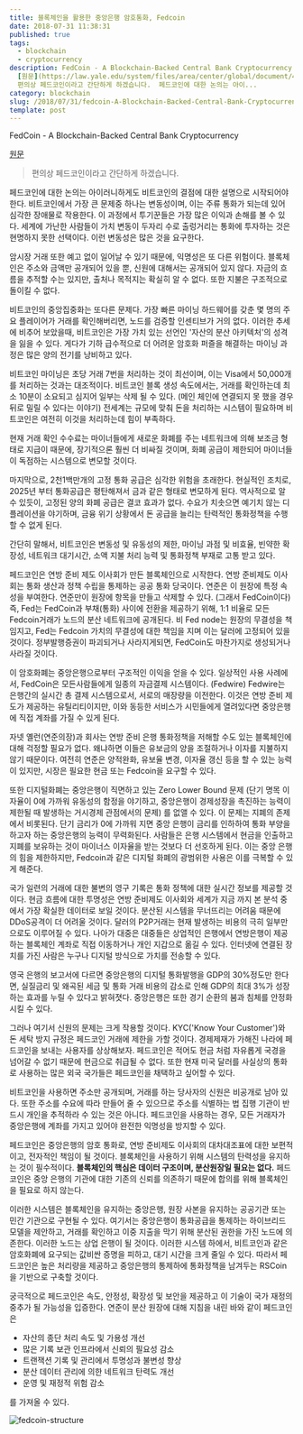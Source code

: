 ```yaml
---
title: 블록체인을 활용한 중앙은행 암호통화, Fedcoin
date: 2018-07-31 11:38:31
published: true
tags:
  - blockchain
  - cryptocurrency
description: FedCoin - A Blockchain-Backed Central Bank Cryptocurrency
  [원문](https://law.yale.edu/system/files/area/center/global/document/411_final_paper_-_fedcoin.pdf)  >
  편의상 페드코인이라고 간단하게 하겠습니다.  페드코인에 대한 논의는 아이...
category: blockchain
slug: /2018/07/31/fedcoin-A-Blockchain-Backed-Central-Bank-Cryptocurrency/
template: post
---
```


FedCoin - A Blockchain-Backed Central Bank Cryptocurrency

[원문](https://law.yale.edu/system/files/area/center/global/document/411_final_paper_-_fedcoin.pdf)

> 편의상 페드코인이라고 간단하게 하겠습니다.

페드코인에 대한 논의는 아이러니하게도 비트코인의 결점에 대한 설명으로 시작되어야 한다. 비트코인에서 가장 큰 문제중 하나는 변동성이며, 이는 주류 통화가 되는데 있어 심각한 장애물로 작용한다. 이 과정에서 투기꾼들은 가장 많은 이익과 손해를 볼 수 있다. 세계에 가난한 사람들이 가치 변동이 두자리 수로 출렁거리는 통화에 투자하는 것은 현명하지 못한 선택이다. 이런 변동성은 많은 것을 요구한다.

암시장 거래 또한 예고 없이 일어날 수 있기 때문에, 익명성은 또 다른 위험이다. 블록체인은 주소와 금액만 공개되어 있을 뿐, 신원에 대해서는 공개되어 있지 않다. 자금의 흐름을 추적할 수는 있지만, 출처나 목적지는 확실히 알 수 없다. 또한 지불은 구조적으로 돌이킬 수 없다.

비트코인의 중앙집중화는 또다른 문제다. 가장 빠른 마이닝 하드웨어를 갖춘 몇 명의 주요 플레이어가 거래를 확인해버리면, 노드를 검증할 인센티브가 거의 없다. 이러한 추세에 비추어 보았을때, 비트코인은 가장 가치 있는 선언인 '자산의 분산 아키텍처'의 성격을 잃을 수 있다. 게다가 기하 급수적으로 더 어려운 암호화 퍼즐을 해결하는 마이닝 과정은 많은 양의 전기를 낭비하고 있다.

비트코인 마이닝은 초당 거래 7번을 처리하는 것이 최선이며, 이는 Visa에서 50,000개를 처리하는 것과는 대조적이다. 비트코인 블록 생성 속도에서는, 거래를 확인하는데 최소 10분이 소요되고 심지어 일부는 삭제 될 수 있다. (메인 체인에 연결되지 못 했을 경우 뒤로 밀릴 수 있다는 이야기) 전세계는 규모에 맞춰 돈을 처리하는 시스템이 필요하며 비트코인은 여전히 이것을 처리하는데 힘이 부족하다.

현재 거래 확인 수수료는 마이너들에게 새로운 화폐를 주는 네트워크에 의해 보조금 형태로 지급이 때문에, 장기적으론 훨씬 더 비싸질 것이며, 화폐 공급이 제한되어 마이너들이 독점하는 시스템으로 변모할 것이다.

마지막으로, 2천1백만개의 고정 통화 공급은 심각한 위험을 초래한다. 현실적인 조치로, 2025년 부터 통화공급은 평탄해져서 금과 같은 형태로 변모하게 된다. 역사적으로 알 수 있듯이, 고정된 양의 화폐 공급은 결코 효과가 없다. 수요가 치솟으면 예기치 않는 디플레이션을 야기하며, 금융 위기 상황에서 돈 공급을 늘리는 탄력적인 통화정책을 수행할 수 없게 된다.

간단히 말해서, 비트코인은 변동성 및 유동성의 제한, 마이닝 과점 및 비효율, 빈약한 확장성, 네트워크 대기시간, 소액 지불 처리 능력 및 통화정책 부재로 고통 받고 있다.

페드코인은 연방 준비 제도 이사회가 만든 블록체인으로 시작한다. 연방 준비제도 이사회는 통화 생산과 정책 수립을 통제하는 공공 통화 당국이다. 연준은 이 원장에 특정 속성을 부여한다. 연준만이 원장에 항목을 만들고 삭제할 수 있다. (그래서 FedCoin이다) 즉, Fed는 FedCoin과 부채(통화) 사이에 전환을 제공하기 위해, 1:1 비율로 모든 Fedcoin거래가 노드의 분산 네트워크에 공개된다. 비 Fed node는 원장의 무결성을 책임지고, Fed는 Fedcoin 가치의 무결성에 대한 책임을 지며 이는 달러에 고정되어 있을 것이다. 정부발행증권이 파괴되거나 사라지게되면, FedCoin도 마찬가지로 생성되거나 사라질 것이다.

이 암호화폐는 중앙은행으로부터 구조적인 이익을 얻을 수 있다. 일상적인 사용 사례에서, FedCoin은 모든사람들에게 일종의 자금결제 시스템이다. (Fedwire) Fedwire는 은행간의 실시간 총 결제 시스템으로서, 서로의 매장량을 이전한다. 이것은 연방 준비 제도가 제공하는 유틸리티이지만, 이와 동등한 서비스가 시민들에게 열려있다면 중앙은행에 직접 계좌를 가질 수 있게 된다.

자넷 옐런(연준의장)과 회사는 연방 준비 은행 통화정책을 저해할 수도 있는 블록체인에 대해 걱정할 필요가 없다. 왜냐하면 이들은 유보금의 양을 조절하거나 이자를 지불하지 않기 때문이다. 여전히 연준은 양적완화, 유보율 변경, 이자율 갱신 등을 할 수 있는 능력이 있지만, 시장은 필요한 현금 또는 Fedcoin을 요구할 수 있다.

또한 디지털화폐는 중앙은행이 직면하고 있는 Zero Lower Bound 문제 (단기 명목 이자율이 0에 가까워 유동성의 함정을 야기하고, 중앙은행이 경제성장을 촉진하는 능력이 제한될 때 발생하는 거시경제 관점에서의 문제) 를 없앨 수 있다. 이 문제는 지폐의 존제에서 비롯된다. 단기 금리가 0에 가까워 지면 중앙 은행이 금리를 인하하여 통화 부양을 하고자 하는 중앙은행의 능력이 무력화된다. 사람들은 은행 시스템에서 현금을 인출하고 지폐를 보유하는 것이 마이너스 이자율을 받는 것보다 더 선호하게 된다. 이는 중앙 은행의 힘을 제한하지만, Fedcoin과 같은 디지털 화폐의 광범위한 사용은 이를 극복할 수 있게 해준다.

국가 일련의 거래에 대한 불변의 영구 기록은 통화 정책에 대한 실시간 정보를 제공할 것이다. 현금 흐름에 대한 투명성은 연방 준비제도 이사회와 세계가 지금 까지 본 분석 중에서 가장 확실한 데이터로 보일 것이다. 분산된 시스템을 무너뜨리는 어려움 때문에 DDoS공격이 더 어려울 것이다. 달러의 P2P거래는 현재 발생하는 비용의 극히 일부만으로도 이루어질 수 있다. 나아가 대중은 대중들은 상업적인 은행에서 연방은행이 제공하는 블록체인 계좌로 직접 이동하거나 개인 지갑으로 옮길 수 있다. 인터넷에 연결된 장치를 가진 사람은 누구나 디지털 방식으로 가치를 전송할 수 있다.

영국 은행의 보고서에 다르면 중앙은행의 디지털 통화발행을 GDP의 30%정도만 한다면, 실질금리 및 왜곡된 세금 및 통화 거래 비용의 감소로 인해 GDP의 최대 3%가 성장하는 효과를 누릴 수 있다고 밝혀졋다. 중앙은행은 또한 경기 순환의 붐과 침체를 안정화 시킬 수 있다.

그러나 여기서 신원의 문제는 크게 작용할 것이다. KYC('Know Your Customer')와 돈 세탁 방지 규정은 페드코인 거래에 제한을 가할 것이다. 경제제재가 가해진 나라에 페드코인을 보내는 사용자를 상상해보자. 페드코인은 적어도 현금 처럼 자유롭게 국경을 넘어갈 수 없기 때문에 현금으로 취급될 수 없다. 또한 현재 미국 달러를 사실상의 통화로 사용하는 많은 외국 국가들은 페드코인을 채택하고 싶어할 수 있다.

비트코인을 사용하면 주소만 공개되며, 거래를 하는 당사자의 신원은 비공개로 남아 있다. 또한 주소를 수요에 따라 만들어 줄 수 있으므로 주소를 식별하는 법 집행 기관이 반드시 개인을 추적하라 수 있는 것은 아니다. 페드코인을 사용하는 경우, 모든 거래자가 중앙은행에 계좌를 가지고 있어야 완전한 익명성을 방지할 수 있다.

페드코인은 중앙은행의 암호 통화로, 연방 준비제도 이사회의 대차대조표에 대한 보편적이고, 전자적인 책임이 될 것이다. 블록체인을 사용하기 위해 시스템의 탄력성을 유지하는 것이 필수적이다. **블록체인의 핵심은 데이터 구조이며, 분산원장일 필요는 없다.** 페드코인은 중앙 은행의 기관에 대한 기존의 신뢰를 의존하기 때문에 합의를 위해 블록체인을 필요로 하지 않는다.

이러한 시스템은 블록체인을 유지하는 중앙은행, 원장 사본을 유지하는 공공기관 또는 민간 기관으로 구현될 수 있다. 여기서는 중앙은행이 통화공급을 통제하는 하이브리드 모델을 제안하고, 거래를 확인하고 이중 지출을 막기 위해 분산된 권한을 가진 노드에 의존한다. 이러한 노드는 상업 은행이 될 것이다. 이러한 시스템 하에서, 비트코인과 같은 암호화폐에 요구되는 값비싼 증명을 피하고, 대기 시간을 크게 줄일 수 있다. 따라서 페드코인은 높은 처리량을 제공하고 중앙은행의 통제하에 통화정책을 남겨두는 RSCoin을 기반으로 구축할 것이다.

궁극적으로 페드코인은 속도, 안정성, 확장성 및 보안을 제공하고 이 기술이 국가 재정의 중추가 될 가능성을 입증한다. 연준이 분산 원장에 대해 지침을 내린 바와 같이 페드코인은

- 자산의 종단 처리 속도 및 가용성 개선
- 많은 기록 보관 인프라에서 신뢰의 필요성 감소
- 트랜잭션 기록 및 관리에서 투명성과 불변성 향상
- 분산 데이터 관리에 의한 네트워크 탄력도 개선
- 운영 및 재정적 위험 감소

를 가져올 수 있다.

![fedcoin-structure](../images/fedcoin-structure.png)

<!-- He queries that the input addresses are unspent and gets votes on their validity. That bundle of votes is then committed to the set of Nodes mapped to the shards of User ’s addresses, to get proof the transaction was saved in a low-level block.

Nodes collect user transactions and seal them in a low-level block every epoch, to then post the block to the Central Bank.

The Central Bank validates the in-order queue of low-level blocks it has received during the period. At the end of period, the Central Bank first notifies all Nodes to halt generation of new low-level blocks (see dotted arrow). The CB then seals the unique validated set of global transactions in a high-level block in the publicly visible blockchain. Once sealed, the Central Bank notifies Nodes to resume low-level block generation.
 -->

